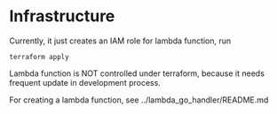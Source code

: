 # Infrastructure

Currently, it just creates an IAM role for lambda function, run

```
terraform apply
```

Lambda function is NOT controlled under terraform, because it needs frequent update in development process.

For creating a lambda function, see ../lambda_go_handler/README.md